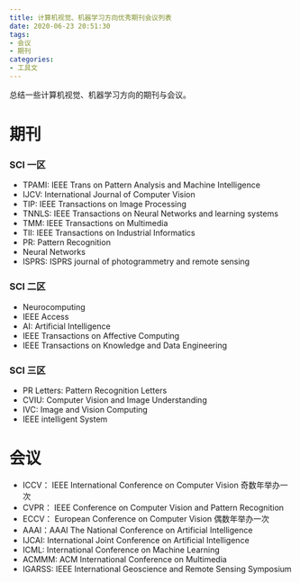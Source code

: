 ```yaml
---
title: 计算机视觉、机器学习方向优秀期刊会议列表
date: 2020-06-23 20:51:30
tags:
- 会议
- 期刊
categories: 
- 工具文
---
```


总结一些计算机视觉、机器学习方向的期刊与会议。

# 期刊

### SCI 一区

+ TPAMI: IEEE Trans on Pattern Analysis and Machine Intelligence
+ IJCV: International Journal of Computer Vision
+ TIP: IEEE Transactions on Image Processing
+ TNNLS: IEEE Transactions on Neural Networks and learning systems
+ TMM: IEEE Transactions on Multimedia
+ TII: IEEE Transactions on Industrial Informatics
+ PR: Pattern Recognition
+  Neural Networks
+  ISPRS: ISPRS journal of photogrammetry and remote sensing

### SCI 二区

+ Neurocomputing
+ IEEE Access
+ AI: Artificial Intelligence
+ IEEE Transactions on Affective Computing
+ IEEE Transactions on Knowledge and Data Engineering

### SCI 三区

+ PR Letters: Pattern Recognition Letters
+ CVIU: Computer Vision and Image Understanding
+ IVC: Image and Vision Computing
+ IEEE intelligent System



# 会议

+ ICCV： IEEE International Conference on Computer Vision 奇数年举办一次
+ CVPR： IEEE Conference on Computer Vision and Pattern Recognition
+ ECCV： European Conference on Computer Vision 偶数年举办一次
+ AAAI：AAAI The National Conference on Artificial Intelligence
+ IJCAI: International Joint Conference on Artificial Intelligence
+ ICML: International Conference on Machine Learning
+ ACMMM: ACM International Conference on Multimedia
+ IGARSS: IEEE International Geoscience and Remote Sensing Symposium